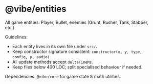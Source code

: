 # @vibe/entities

All game entities: Player, Bullet, enemies (Grunt, Rusher, Tank, Stabber, etc.).

Guidelines:
- Each entity lives in its own file under `src/`.
- Keep constructor signature consistent: `constructor(x, y, type, config, p, audio)`.
- All update methods accept `deltaTimeMs`.
- Keep files below 400 LOC; split specialised behaviour if needed.

Dependencies: `@vibe/core` for game state & math utilities. 